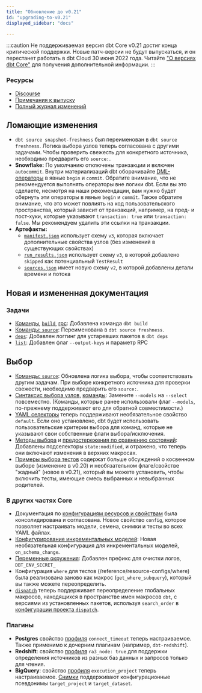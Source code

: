 ```yaml
---
title: "Обновление до v0.21"
id: "upgrading-to-v0.21"
displayed_sidebar: "docs"

---
```


:::caution Не поддерживаемая версия
dbt Core v0.21 достиг конца критической поддержки. Новые патч-версии не будут выпускаться, и он перестанет работать в dbt Cloud 30 июня 2022 года. Читайте ["О версиях dbt Core"](/docs/dbt-versions/core) для получения дополнительной информации.
:::

### Ресурсы

- [Discourse](https://discourse.getdbt.com/t/3077)
- [Примечания к выпуску](https://github.com/dbt-labs/dbt-core/releases/tag/v0.21.0)
- [Полный журнал изменений](https://github.com/dbt-labs/dbt-core/blob/0.21.latest/CHANGELOG.md)

## Ломающие изменения

- `dbt source snapshot-freshness` был переименован в `dbt source freshness`. Логика выбора узлов теперь согласована с другими задачами. Чтобы проверить свежесть для конкретного источника, необходимо предварить его `source:`.
- **Snowflake:** По умолчанию отключены транзакции и включен `autocommit`. Внутри материализаций dbt оборачивайте [DML-операторы](https://stackoverflow.com/a/44796508) в явные `begin` и `commit`. Обратите внимание, что не рекомендуется выполнять <Term id="dml" /> операторы вне логики <Term id="materialization" /> dbt. Если вы это сделаете, несмотря на наши рекомендации, вам нужно будет обернуть эти операторы в явные `begin` и `commit`. Также обратите внимание, что это может повлиять на код пользовательского пространства, который зависит от транзакций, например, на пред- и пост-хуки, которые указывают `transaction: true` или `transaction: false`. Мы рекомендуем удалить эти ссылки на транзакции.
- **Артефакты:**
    - [`manifest.json`](/reference/artifacts/manifest-json) использует схему `v3`, которая включает дополнительные свойства узлов (без изменений в существующих свойствах)
    - [`run_results.json`](/reference/artifacts/run-results-json) использует схему `v3`, в которой добавлено `skipped` как потенциальный `TestResult`
    - [`sources.json`](/reference/artifacts/sources-json) имеет новую схему `v2`, в которой добавлены детали времени и потока

## Новая и измененная документация

### Задачи
- [Команды](/reference/dbt-commands), [`build`](/reference/commands/build), [rpc](/reference/commands/rpc): Добавлена команда `dbt build`
- [Команды: `source`](/reference/commands/source): Переименована в `dbt source freshness`.
- [`deps`](/reference/commands/deps): Добавлен логгинг для устаревших пакетов в `dbt deps`
- [`list`](/reference/commands/list): Добавлен флаг `--output-keys` и параметр RPC

## Выбор
- [Команды: `source`](/reference/commands/source): Обновлена логика выбора, чтобы соответствовать другим задачам. При выборе конкретного источника для проверки свежести, необходимо предварить его `source:`.
- [Синтаксис выбора узлов](/reference/node-selection/syntax), [команды](/reference/dbt-commands): Замените `--models` на `--select` повсеместно. (Команды, которые ранее использовали флаг `--models`, по-прежнему поддерживают его для обратной совместимости.)
- [YAML селекторы](/reference/node-selection/yaml-selectors#default) теперь поддерживают необязательное свойство `default`. Если оно установлено, dbt будет использовать пользовательские критерии выбора для команд, которые не указывают свои собственные флаги выбора/исключения.
- [Методы выбора](/reference/node-selection/methods) и [предостережения по сравнению состояний](/reference/node-selection/state-comparison-caveats): Добавлены подселекторы `state:modified`, и отражено, что теперь они включают изменения в верхних макросах.
- [Примеры выбора тестов](/reference/node-selection/test-selection-examples) содержат больше обсуждений о косвенном выборе (изменение в v0.20) и необязательном флаге/свойстве "жадный" (новое в v0.21), который вы можете установить, чтобы включить тесты, имеющие смесь выбранных и невыбранных родителей.

### В других частях Core
- Документация по [конфигурациям ресурсов и свойствам](/reference/configs-and-properties) была консолидирована и согласована. Новое свойство `config`, которое позволяет настраивать модели, семена, снимки и тесты во всех YAML файлах.
- [Конфигурирование инкрементальных моделей](/docs/build/incremental-models): Новая необязательная конфигурация для инкрементальных моделей, `on_schema_change`.
- [Переменные окружения](/reference/dbt-jinja-functions/env_var): Добавлен префикс для очистки логов, `DBT_ENV_SECRET_`
- Конфигурация `where` для тестов (/reference/resource-configs/where) была реализована заново как макрос (`get_where_subquery`), который вы также можете переопределить.
- [`dispatch`](/reference/dbt-jinja-functions/dispatch) теперь поддерживает переопределение глобальных макросов, находящихся в пространстве имен макросов `dbt`, с версиями из установленных пакетов, используя `search_order` в [конфигурации проекта `dispatch`](/reference/project-configs/dispatch-config).

### Плагины
- **Postgres** свойство [профиля](/docs/core/connect-data-platform/postgres-setup) `connect_timeout` теперь настраиваемое. Также применимо к дочерним плагинам (например, `dbt-redshift`).
- **Redshift**: свойство [профиля](/docs/core/connect-data-platform/redshift-setup) `ra3_node: true` для поддержки определения источников из разных баз данных и запросов только для чтения.
- **BigQuery**: свойство [профиля](/docs/core/connect-data-platform/bigquery-setup) `execution_project` теперь настраиваемое. [Снимки](/docs/build/snapshots) поддерживают конфигурационные псевдонимы `target_project` и `target_dataset`.
